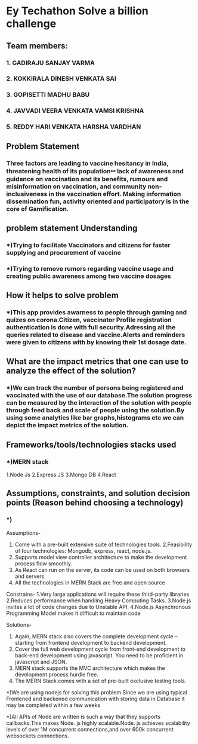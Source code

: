 # Ey Techathon Solve a billion challenge


## Team members:

### 1. GADIRAJU SANJAY VARMA 


### 2. KOKKIRALA DINESH VENKATA SAI


### 3. GOPISETTI MADHU BABU


### 4. JAVVADI VEERA VENKATA VAMSI KRISHNA


### 5. REDDY HARI VENKATA HARSHA VARDHAN


## Problem  Statement

  ### Three factors are leading to vaccine hesitancy in India, threatening health of its populationꟷ lack of awareness and guidance on vaccination and its benefits, rumours and misinformation on vaccination, and community non-inclusiveness in the vaccination effort. Making information dissemination fun, activity oriented and participatory is in the core of Gamification.



## problem statement Understanding

### *)Trying to facilitate Vaccinators and citizens for faster supplying and procurement of vaccine

### *)Trying to remove rumors regarding vaccine usage and creating public awareness among two vaccine dosages


## How it helps to solve problem

  ###  *)This app provides awarness to people through gaming and quizes on corona.Citizen, vaccinator Profile registration authentication is done with full security.Adressing all the    queries related to disease and vaccine.Alerts and reminders were given to citizens with by knowing their 1st dosage date.

## What are the impact metrics that one can use to analyze the effect of the solution?

### *)We can track the number of persons being registered and vaccinated with the use of our database.The solution progress can be measured by the interaction of the solution with people through feed back and scale of people using the solution.By using some analytics like bar graphs,histograms etc we can depict the impact metrics of the solution.

## Frameworks/tools/technologies stacks used




### *)MERN stack
   1.Node Js
   2.Express JS
   3.Mongo DB
    4.React

## Assumptions, constraints, and solution decision points (Reason behind choosing a technology)

### *)
Assumptions-
1. Come with a pre-built extensive suite of technologies tools.
2.Feasibility of four technologies: Mongodb, express, react, node.js.
3. Supports model view controller architecture to make the development process flow smoothly.
4. As React can run on the server, its code can be used on both browsers and servers.
5. All the technologies in MERN Stack are free and open source

Constrains-
1.Very large applications will require these third-party libraries
2.Reduces performance when handling Heavy Computing Tasks.
3.Node.js invites a lot of code changes due to Unstable API.
4.Node.js Asynchronous Programming Model makes it difficult to maintain code



Solutions-
1. Again, MERN stack also covers the complete development cycle – starting from frontend development to backend development.
2. Cover the full web development cycle from front-end development to back-end development using javascript. You need to be proficient in javascript and JSON.
3. MERN stack supports the MVC architecture which makes the development process hurdle free.
4. The MERN Stack comes with a set of pre-built exclusive testing tools.
















*)We are using nodejs for solving this problem.Since we are using typical Frontened and backened communication with storing data in Database it may be completed within a few weeks

*)All APIs of Node are written is such a way that they supports callbacks.This makes Node. js highly scalable.Node. js achieves scalability levels of over 1M concurrent connections,and over 600k concurrent websockets connections. 






